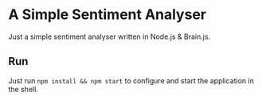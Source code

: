 # A Simple Sentiment Analyser

Just a simple sentiment analyser written in Node.js & Brain.js.

## Run

Just run  `npm install && npm start` to configure and start the application in the shell.
